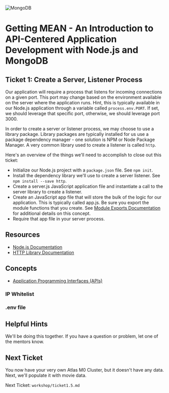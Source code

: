![MongoDB](https://webassets.mongodb.com/_com_assets/cms/mongodb-logo-rgb-j6w271g1xn.jpg "MongoDB")
# Getting MEAN - An Introduction to API-Centered Application Development with Node.js and MongoDB
## Ticket 1: Create a Server, Listener Process
Our application will require a process that listens for incoming connections on a given port.  This port may change based on the environment available on the server where the application runs.  Hint, this is typically available in our Node.js application through a variable called `process.env.PORT`.  If set, we should leverage that specific port, otherwise, we should leverage port 3000.

In order to create a server or listener process, we may choose to use a library package.  Library packages are typically installed for us use a package dependency manager - one solution is NPM or Node Package Manager.  A very common library used to create a listener is called `http`.

Here's an overview of the things we'll need to accomplish to close out this ticket:

* Initialize our Node.js project with a `package.json` file.  See `npm init`.
* Install the dependency library we'll use to create a server listener.  See `npm install --save http`.
* Create a server.js JavaScript application file and instantiate a call to the server library to create a listener.
* Create an JavaScript app file that will store the bulk of the logic for our application.  This is typically called app.js.  Be sure you export the module functions that you create.  See [Module Exports Documentation](https://nodejs.org/api/modules.html#modules_exports) for additional details on this concept.
* Require that app file in your server process.

## Resources

* [Node.js Documentation](https://nodejs.org/en/docs)
* [HTTP Library Documentation](https://www.npmjs.com/package/http)

## Concepts

* [Application Programming Interfaces (APIs)](https://en.wikipedia.org/wiki/Application_programming_interface)


### IP Whitelist

### .env file

## Helpful Hints
We'll be doing this together. If you have a question or problem, let one of the mentors know.

## Next Ticket
You now have your very own Atlas M0 Cluster, but it doesn't have any data. Next, we'll populate it with movie data. 

Next Ticket: `workshop/ticket1.5.md`
